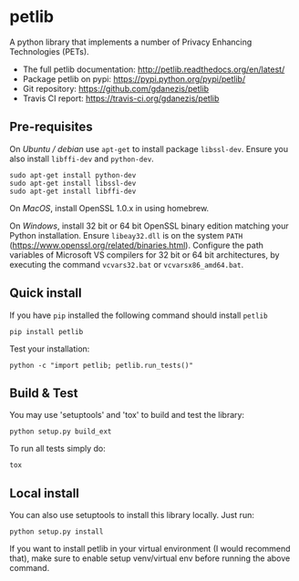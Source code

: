 petlib
======

A python library that implements a number of Privacy Enhancing Technologies (PETs). 

* The full petlib documentation: http://petlib.readthedocs.org/en/latest/
* Package petlib on pypi: https://pypi.python.org/pypi/petlib/
* Git repository: https://github.com/gdanezis/petlib
* Travis CI report: https://travis-ci.org/gdanezis/petlib

Pre-requisites
--------------

On *Ubuntu / debian* use `apt-get` to install package `libssl-dev`. Ensure you also install `libffi-dev` and `python-dev`.

	sudo apt-get install python-dev
	sudo apt-get install libssl-dev
	sudo apt-get install libffi-dev

On *MacOS*, install OpenSSL 1.0.x in using homebrew.

On *Windows*, install 32 bit or 64 bit OpenSSL binary edition matching your Python installation. Ensure `libeay32.dll` is on the system `PATH` (https://www.openssl.org/related/binaries.html).
Configure the path variables of Microsoft VS compilers for 32 bit or 64 bit architectures, by executing the command `vcvars32.bat` or `vcvarsx86_amd64.bat`.
 

Quick install
-------------

If you have `pip` installed the following command should install `petlib`

	pip install petlib

Test your installation:

	python -c "import petlib; petlib.run_tests()"


Build & Test
------------

You may use 'setuptools' and 'tox' to build and test the library:

	python setup.py build_ext

To run all tests simply do:

	tox

Local install
-------------

You can also use setuptools to install this library locally. Just run:

    python setup.py install

If you want to install petlib in your virtual environment (I would recommend that), make sure to enable setup venv/virtual env before running the above command.
